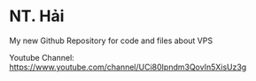 # NT. Hải
My new Github Repository for code and files about VPS

Youtube Channel: https://www.youtube.com/channel/UCi80Ipndm3QovIn5XisUz3g

